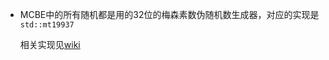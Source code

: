 - MCBE中的所有随机都是用的32位的梅森素数伪随机数生成器，对应的实现是`std::mt19937`

  相关实现见[wiki]([https://zh.wikipedia.org/zh-hans/%E6%A2%85%E6%A3%AE%E7%B4%A0%E6%95%B0](https://zh.wikipedia.org/zh-hans/梅森素数))